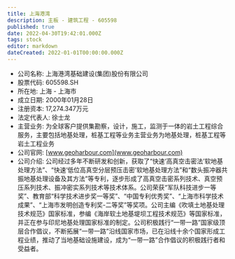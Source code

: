 ```yaml
---
title: 上海港湾
description: 主板 - 建筑工程 - 605598
published: true
date: 2022-04-30T19:42:01.000Z
tags: stock
editor: markdown
dateCreated: 2022-01-01T00:00:00.000Z
---
```


- 公司名称: 上海港湾基础建设(集团)股份有限公司
- 股票代码: 605598.SH
- 所在地: 上海 - 上海市
- 成立日期: 2000年01月28日
- 注册资本: 17,274.347万元
- 法定代表人: 徐士龙
- 主营业务: 为全球客户提供集勘察，设计，施工，监测于一体的岩土工程综合服务，主要包括地基处理，桩基工程等业务主营业务为地基处理，桩基工程等岩土工程业务
- 公司官网: [www.geoharbour.com](www.geoharbour.com)
- 公司介绍: 公司经过多年不断研发和创新，获取了“快速‘高真空击密法’软地基处理方法”、“快速‘低位高真空分层预压击密’软地基处理方法”和“数头振冲器共振地基处理设备及其方法”等专利，逐步形成了高真空击密系列技术、真空预压系列技术、振冲密实系列技术等技术体系。公司荣获“军队科技进步一等奖”、教育部“科学技术进步奖一等奖”、“中国专利优秀奖”、“上海市科学技术成果”、“上海市发明创造专利奖-二等奖”等奖项。公司主编《吹填土地基处理技术规范》国家标准，参编《海岸软土地基堤坝工程技术规范》等国家标准，并正在参与印尼地基处理国家标准的制定。公司积极践行“一带一路”国家级顶层合作倡议，不断拓展“一带一路”沿线国家市场，已在沿线十余个国家形成工程业绩，推动了当地基础设施建设，成为“一带一路”合作倡议的积极践行者和受益者。


